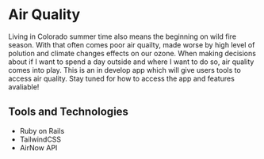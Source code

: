 # Air Quality 

Living in Colorado summer time also means the beginning on wild fire season. With that often comes poor air quailty, made worse by high level of polution and climate changes effects on our ozone. When making decisions about if I want to spend a day outside and where I want to do so, air quality comes into play. This is an in develop app which will give users tools to access air quality. Stay tuned for how to access the app and features avaliable! 


## Tools and Technologies 

* Ruby on Rails 
* TailwindCSS
* AirNow API 
